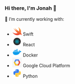 ### Hi there, I'm Jonah 👋

🔭 I’m currently working with:
 - <img src="https://github.com/Bohne9/Bohne9/blob/master/Swift-2-512.webp" width="30" height="30" alignment="center" /> Swift
 - <img src="https://github.com/Bohne9/Bohne9/blob/master/design%2Bdevelopment%2Bfacebook%2Bframework%2Bmobile%2Breact%2Bicon-1320165723839064798.png" width="30" height="30" alignment="center" /> React
 - <img src="https://github.com/Bohne9/Bohne9/blob/master/97_Docker_logo_logos-512.webp" width="30" height="30" alignment="center" /> Docker
 - <img src="https://github.com/Bohne9/Bohne9/blob/master/kisspng-google-cloud-platform-cloud-computing-google-stora-google-cloud-platform-tombe-et-ce-sont-de-nombreu-5b7ccf56ae8850.0592802315349061987149.jpg" width="30" height="30" alignment="center" /> Google Cloud Platform
 - <img src="https://github.com/Bohne9/Bohne9/blob/master/python_18894.png" width="30" height="30" alignment="center" /> Python
 
<!--
**Bohne9/Bohne9** is a ✨ _special_ ✨ repository because its `README.md` (this file) appears on your GitHub profile.

Here are some ideas to get you started:

- 🔭 I’m currently working on ...
- 🌱 I’m currently learning ...
- 👯 I’m looking to collaborate on ...
- 🤔 I’m looking for help with ...
- 💬 Ask me about ...
- 📫 How to reach me: ...
- 😄 Pronouns: ...
- ⚡ Fun fact: ...
-->
